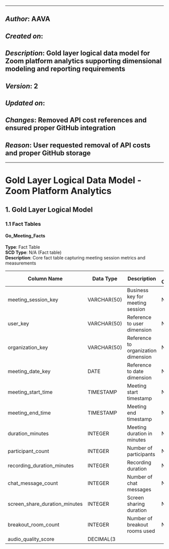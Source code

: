 _____________________________________________
## *Author*: AAVA
## *Created on*: 
## *Description*: Gold layer logical data model for Zoom platform analytics supporting dimensional modeling and reporting requirements
## *Version*: 2
## *Updated on*: 
## *Changes*: Removed API cost references and ensured proper GitHub integration
## *Reason*: User requested removal of API costs and proper GitHub storage
_____________________________________________

# Gold Layer Logical Data Model - Zoom Platform Analytics

## 1. Gold Layer Logical Model

### 1.1 Fact Tables

#### Go_Meeting_Facts
**Type**: Fact Table  
**SCD Type**: N/A (Fact table)  
**Description**: Core fact table capturing meeting session metrics and measurements

| Column Name | Data Type | Description | PII Classification |
|-------------|-----------|-------------|-------------------|
| meeting_session_key | VARCHAR(50) | Business key for meeting session | Non-PII |
| user_key | VARCHAR(50) | Reference to user dimension | Non-PII |
| organization_key | VARCHAR(50) | Reference to organization dimension | Non-PII |
| meeting_date_key | DATE | Reference to date dimension | Non-PII |
| meeting_start_time | TIMESTAMP | Meeting start timestamp | Non-PII |
| meeting_end_time | TIMESTAMP | Meeting end timestamp | Non-PII |
| duration_minutes | INTEGER | Meeting duration in minutes | Non-PII |
| participant_count | INTEGER | Number of participants | Non-PII |
| recording_duration_minutes | INTEGER | Recording duration | Non-PII |
| chat_message_count | INTEGER | Number of chat messages | Non-PII |
| screen_share_duration_minutes | INTEGER | Screen sharing duration | Non-PII |
| breakout_room_count | INTEGER | Number of breakout rooms used | Non-PII |
| audio_quality_score | DECIMAL(3